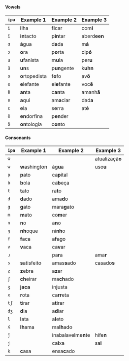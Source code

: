 #### Vowels

| `ipa` | Example&nbsp;1       | Example&nbsp;2           | Example&nbsp;3       |
|-------|-----------------|---------------------|-----------------|
| `i`   | **i**lha        | f**i**car           | com**i**        |
| `ĩ`  | **in**tacto     | p**in**tar          | aberd**een**    |
| `ɑ`   | **á**gua        | d**a**da            | m**á**          |
| `ɔ`   | **o**ra         | p**o**rta           | cip**ó**        |
| `u`   | **u**fanista    | m**u**la            | per**u**        |
| `ũ`  | **un**s         | p**un**gente        | k**uhn**        |
| `o`   | **o**rtopedista | f**o**fo            | av**ô**         |
| `e`   | **e**lefante    | el**e**fante        | voc**ê**        |
| `ɐ̃`  | **an**ta        | c**an**ta           | amanh**ã**      |
| `ɐ`   | **a**qui        | am**a**ciar         | dad**a**        |
| `ɛ`   | **e**la         | s**e**rra           | at**é**         |
| `ẽ`  | **en**dorfina   | p**en**der          |                 |
| `õ`  | **on**tologia   | c**on**to           |                 |

#### Consonants

| `ipa` | Example&nbsp;1       | Example&nbsp;2           | Example&nbsp;3       |
|-------|-----------------|---------------------|-----------------|
| `w̃`  |                 |                     | atualizaçã**o** |
| `w`   | **w**ashington  | ág**u**a            | uso**u**        |
| `p`   | **p**ato        | ca**p**ital         |                 |
| `b`   | **b**ola        | ca**b**eça          |                 |
| `t`   | **t**ato        | ra**t**o            |                 |
| `d`   | **d**ado        | ama**d**o           |                 |
| `g`   | **g**ato        | mara**g**ato        |                 |
| `m`   | **m**ato        | co**m**er           |                 |
| `n`   | **n**o          | a**n**o             |                 |
| `ŋ`   | **nh**oque      | ni**nh**o           |                 |
| `f`   | **f**aca        | a**f**ago           |                 |
| `v`   | **v**aca        | ca**v**ar           |                 |
| `ɹ`   |                 | pa**r**a            | ama**r**        |
| `s`   | **s**atisfeito  | amas**s**ado        | casado**s**     |
| `z`   | **z**ebra       | a**z**ar            |                 |
| `ʃ`   | **ch**eirar     | ma**ch**ado         |                 |
| `ʒ`   | **jaca**        | in**j**usta         |                 |
| `x`   | **r**ota        | ca**rr**eta         |                 |
| `tʃ`  | **t**irar       | a**t**irar          |                 |
| `dʒ`  | **d**ia         | a**d**iar           |                 |
| `l`   | **l**ata        | a**l**eto           |                 |
| `ʎ`   | **lh**ama       | ma**lh**ado         |                 |
| `j̃`  |                 | inabalavelme**n**te | hífe**n**       |
| `j`   |                 | ca**i**xa           | sa**i**         |
| `k`   | **c**asa        | ensa**c**ado        |                 |
